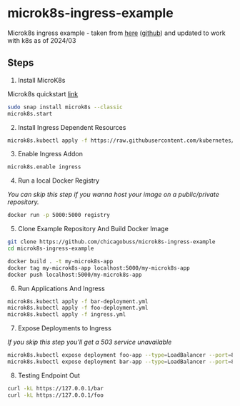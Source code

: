 # microk8s-ingress-example

Microk8s ingress example - taken from [here](https://kndrck.co/posts/microk8s_ingress_example) ([github](https://github.com/kendricktan/microk8s-ingress-example)) and updated to work with k8s as of 2024/03

## Steps
1. Install MicroK8s

Microk8s quickstart [link](https://microk8s.io/#quick-start)
```bash
sudo snap install microk8s --classic
microk8s.start
```
2. Install Ingress Dependent Resources
```bash
microk8s.kubectl apply -f https://raw.githubusercontent.com/kubernetes/ingress-nginx/master/deploy/static/mandatory.yaml
```
3. Enable Ingress Addon
```bash
microk8s.enable ingress
```
4. Run a local Docker Registry

_You can skip this step if you wanna host your image on a public/private repository._
```bash
docker run -p 5000:5000 registry
```
5. Clone Example Repository And Build Docker Image
```bash
git clone https://github.com/chicagobuss/microk8s-ingress-example
cd microk8s-ingress-example

docker build . -t my-microk8s-app
docker tag my-microk8s-app localhost:5000/my-microk8s-app
docker push localhost:5000/my-microk8s-app
```
6. Run Applications And Ingress
```bash
microk8s.kubectl apply -f bar-deployment.yml
microk8s.kubectl apply -f foo-deployment.yml
microk8s.kubectl apply -f ingress.yml
```
7. Expose Deployments to Ingress

_If you skip this step you'll get a 503 service unavailable_
```bash
microk8s.kubectl expose deployment foo-app --type=LoadBalancer --port=8080
microk8s.kubectl expose deployment bar-app --type=LoadBalancer --port=8080
```
8. Testing Endpoint Out
```bash
curl -kL https://127.0.0.1/bar
curl -kL https://127.0.0.1/foo
```
